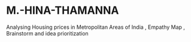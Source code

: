 # M.-HINA-THAMANNA
Analysing Housing prices in Metropolitan Areas of India , Empathy Map , Brainstorm and idea prioritization
